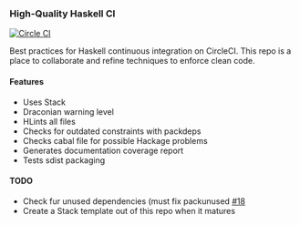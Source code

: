 ### High-Quality Haskell CI

[![Circle CI](https://circleci.com/gh/begriffs/haskell-circle-example.svg?style=svg)](https://circleci.com/gh/begriffs/haskell-circle-example)

Best practices for Haskell continuous integration on CircleCI. This
repo is a place to collaborate and refine techniques to enforce
clean code.

#### Features

* Uses Stack
* Draconian warning level
* HLints all files
* Checks for outdated constraints with packdeps
* Checks cabal file for possible Hackage problems
* Generates documentation coverage report
* Tests sdist packaging

#### TODO

* Check fur unused dependencies (must fix packunused [#18](https://github.com/hvr/packunused/issues/18)
* Create a Stack template out of this repo when it matures
